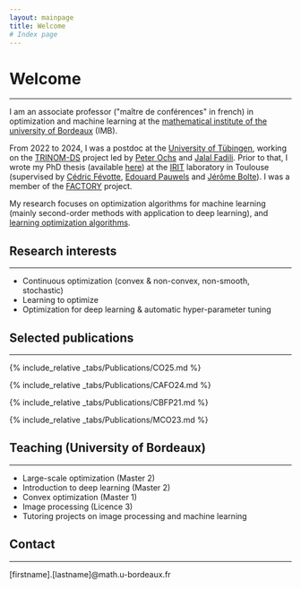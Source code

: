 ```yaml
---
layout: mainpage
title: Welcome
# Index page
---
```



# Welcome
---------------------

I am an associate professor ("maître de conférences" in french) in optimization and machine learning at the [mathematical institute of the university of Bordeaux](https://www.math.u-bordeaux.fr/imb/spip.php) (IMB).

From 2022 to 2024, I was a postdoc at the [University of Tübingen](https://uni-tuebingen.de/en/faculties/faculty-of-science/departments/mathematics/department/), working on the [TRINOM-DS](https://mop.math.uni-tuebingen.de/research/trinomDS/index.shtml) project led by [Peter Ochs](https://www.mop.uni-saarland.de/people/ochs/index.shtml) and [Jalal Fadili](https://fadili.users.greyc.fr/). Prior to that, I wrote my PhD thesis (available [here](https://theses.hal.science/tel-04186508)) at the [IRIT](https://www.irit.fr/) laboratory in Toulouse (supervised by [Cédric Févotte](https://www.irit.fr/~Cedric.Fevotte/), [Edouard Pauwels](https://www.tse-fr.eu/people/edouard-pauwels) and [Jérôme Bolte](https://www.tse-fr.eu/fr/people/jerome-bolte/)). I was a member of the [FACTORY](http://projectfactory.irit.fr/) project.

My research focuses on optimization algorithms for machine learning (mainly second-order methods with application to deep learning), and [learning optimization algorithms](https://arxiv.org/abs/2405.18222).

## Research interests
---------------------

*   Continuous optimization (convex & non-convex, non-smooth, stochastic)
*   Learning to optimize
*   Optimization for deep learning & automatic hyper-parameter tuning

## Selected publications
---------------------

{% include_relative _tabs/Publications/CO25.md %}

{% include_relative _tabs/Publications/CAFO24.md %}

{% include_relative _tabs/Publications/CBFP21.md %}

{% include_relative _tabs/Publications/MCO23.md %}


## Teaching (University of Bordeaux)
--------

* Large-scale optimization (Master 2)
* Introduction to deep learning (Master 2)
* Convex optimization (Master 1)
* Image processing (Licence 3)
* Tutoring projects on image processing and machine learning

## Contact
-------

\[firstname\].\[lastname\]@math.u-bordeaux.fr

